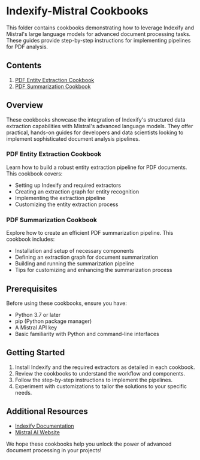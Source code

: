 # Indexify-Mistral Cookbooks

This folder contains cookbooks demonstrating how to leverage Indexify and Mistral's large language models for advanced document processing tasks. These guides provide step-by-step instructions for implementing pipelines for PDF analysis.

## Contents

1. [PDF Entity Extraction Cookbook](pdf-entity-extraction-cookbook.md)
2. [PDF Summarization Cookbook](pdf-summarization-cookbook.md)

## Overview

These cookbooks showcase the integration of Indexify's structured data extraction capabilities with Mistral's advanced language models. They offer practical, hands-on guides for developers and data scientists looking to implement sophisticated document analysis pipelines.

### PDF Entity Extraction Cookbook

Learn how to build a robust entity extraction pipeline for PDF documents. This cookbook covers:

- Setting up Indexify and required extractors
- Creating an extraction graph for entity recognition
- Implementing the extraction pipeline
- Customizing the entity extraction process

### PDF Summarization Cookbook

Explore how to create an efficient PDF summarization pipeline. This cookbook includes:

- Installation and setup of necessary components
- Defining an extraction graph for document summarization
- Building and running the summarization pipeline
- Tips for customizing and enhancing the summarization process

## Prerequisites

Before using these cookbooks, ensure you have:

- Python 3.7 or later
- pip (Python package manager)
- A Mistral API key
- Basic familiarity with Python and command-line interfaces

## Getting Started

1. Install Indexify and the required extractors as detailed in each cookbook.
2. Review the cookbooks to understand the workflow and components.
3. Follow the step-by-step instructions to implement the pipelines.
4. Experiment with customizations to tailor the solutions to your specific needs.

## Additional Resources

- [Indexify Documentation](https://docs.getindexify.ai/)
- [Mistral AI Website](https://mistral.ai/)

We hope these cookbooks help you unlock the power of advanced document processing in your projects!